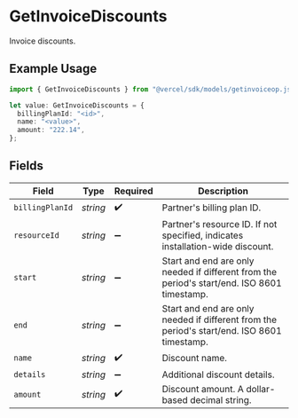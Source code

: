 # GetInvoiceDiscounts

Invoice discounts.

## Example Usage

```typescript
import { GetInvoiceDiscounts } from "@vercel/sdk/models/getinvoiceop.js";

let value: GetInvoiceDiscounts = {
  billingPlanId: "<id>",
  name: "<value>",
  amount: "222.14",
};
```

## Fields

| Field                                                                                       | Type                                                                                        | Required                                                                                    | Description                                                                                 |
| ------------------------------------------------------------------------------------------- | ------------------------------------------------------------------------------------------- | ------------------------------------------------------------------------------------------- | ------------------------------------------------------------------------------------------- |
| `billingPlanId`                                                                             | *string*                                                                                    | :heavy_check_mark:                                                                          | Partner's billing plan ID.                                                                  |
| `resourceId`                                                                                | *string*                                                                                    | :heavy_minus_sign:                                                                          | Partner's resource ID. If not specified, indicates installation-wide discount.              |
| `start`                                                                                     | *string*                                                                                    | :heavy_minus_sign:                                                                          | Start and end are only needed if different from the period's start/end. ISO 8601 timestamp. |
| `end`                                                                                       | *string*                                                                                    | :heavy_minus_sign:                                                                          | Start and end are only needed if different from the period's start/end. ISO 8601 timestamp. |
| `name`                                                                                      | *string*                                                                                    | :heavy_check_mark:                                                                          | Discount name.                                                                              |
| `details`                                                                                   | *string*                                                                                    | :heavy_minus_sign:                                                                          | Additional discount details.                                                                |
| `amount`                                                                                    | *string*                                                                                    | :heavy_check_mark:                                                                          | Discount amount. A dollar-based decimal string.                                             |
